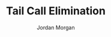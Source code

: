 ---
layout: post
tags: ["Foundation"]
title: "Tail Call Elimination"
author: Jordan Morgan
description: "Foundation keeps caches hot and saves on precious stack memory via tail call elimination. Let's take a look at how this occurs."
image: /assets/images/logo.png
---